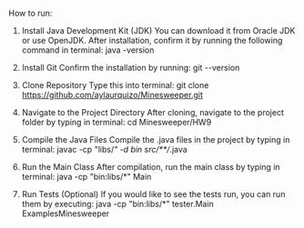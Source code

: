 How to run:
1. Install Java Development Kit (JDK)
   You can download it from Oracle JDK or use OpenJDK.
   After installation, confirm it by running the following command in terminal:
      java -version

2. Install Git
   Confirm the installation by running:
      git --version

3. Clone Repository
   Type this into terminal:
      git clone https://github.com/aylaurquizo/Minesweeper.git

4. Navigate to the Project Directory
   After cloning, navigate to the project folder by typing in terminal:
      cd Minesweeper/HW9

5. Compile the Java Files
   Compile the .java files in the project by typing in terminal:
      javac -cp "libs/*" -d bin src/**/*.java

6. Run the Main Class
   After compilation, run the main class by typing in terminal:
      java -cp "bin:libs/*" Main

7. Run Tests (Optional)
   If you would like to see the tests run, you can run them by executing:
      java -cp "bin:libs/*" tester.Main ExamplesMinesweeper

